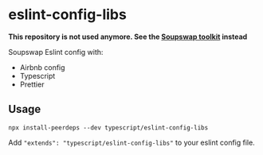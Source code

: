 # eslint-config-libs
**This repository is not used anymore. See the [Soupswap toolkit](https://github.com/soupswap/soupswap-toolkit) instead**

Soupswap Eslint config with:

- Airbnb config
- Typescript
- Prettier

## Usage

```
npx install-peerdeps --dev typescript/eslint-config-libs
```

Add `"extends": "typescript/eslint-config-libs"` to your eslint config file.
